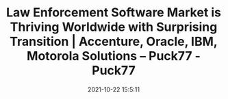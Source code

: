 ---
"title": "Law Enforcement Software Market is Thriving Worldwide with Surprising Transition | Accenture, Oracle, IBM, Motorola Solutions – Puck77 - Puck77"
"date": "2021-10-22 15:5:11"
"feed_name": "GOOGLENEWSINDUSTRIAL"
"feed_website": "https://news.google.com/search?q=industrial%2Bincident&hl=en-US&gl=US&ceid=US:en"
"feed_rss": "https://news.google.com/rss/search?q=industrial%2Bincident&hl=en-US&gl=US&ceid=US:en"
"link": "https://puck77.com/uncategorized/212436/law-enforcement-software-market-is-thriving-worldwide-with-surprising-transition-accenture-oracle-ibm-motorola-solutions/"
"source": "{'href': 'https://puck77.com', 'title': 'Puck77'}"
"file": "_posts/2021-1-1-caa592d48c49e982520884fea0255a2344c4bd84.md"
"accident": "0"
"drilling": "0"
"represented_by": "0"
"dead": "0"
"injured": "0"
"arrested": "0"
"place": "unknown place"
"where": "unknown site"
"causes": "unknown"
"place_uri": "unknown place"
---